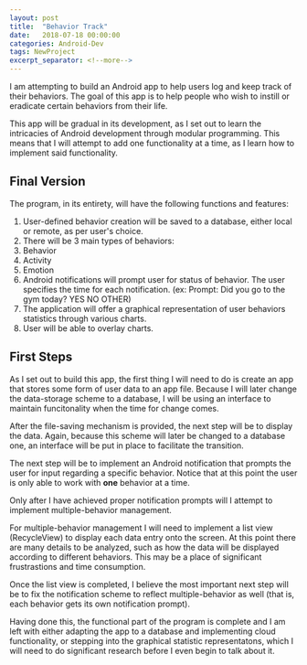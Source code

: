 ```yaml
---
layout: post
title:  "Behavior Track"
date:   2018-07-18 00:00:00
categories: Android-Dev
tags: NewProject
excerpt_separator: <!--more-->
---
```

I am attempting to build an Android app to help users log and keep track of their behaviors. The goal of this app is to help people who wish to instill or eradicate certain behaviors from their life.

This app will be gradual in its development, as I set out to learn the intricacies of Android development through modular programming. This means that I will attempt to add one functionality at a time, as I learn how to implement said functionality.
<!--more-->
## Final Version
The program, in its entirety, will have the following functions and features:

1. User-defined behavior creation will be saved to a database, either local or remote, as per user's choice.
2. There will be 3 main types of behaviors:
 1. Behavior
 2. Activity
 3. Emotion
3. Android notifications will prompt user for status of behavior. The user specifies the time for each notification. (ex: Prompt: Did you go to the gym today? YES NO OTHER)
4. The application will offer a graphical representation of user behaviors statistics through various charts.
5. User will be able to overlay charts.

## First Steps
As I set out to build this app, the first thing I will need to do is create an app that stores some form of user data to an app file. Because I will later change the data-storage scheme to a database, I will be using an interface to maintain funcitonality when the time for change comes.

After the file-saving mechanism is provided, the next step will be to display the data. Again, because this scheme will later be changed to a database one, an interface will be put in place to facilitate the transition.

The next step will be to implement an Android notification that prompts the user for input regarding a specific behavior. Notice that at this point the user is only able to work with **one** behavior at a time.

Only after I have achieved proper notification prompts will I attempt to implement multiple-behavior management.

For multiple-behavior management I will need to implement a list view (RecycleView) to display each data entry onto the screen. At this point there are many details to be analyzed, such as how the data will be displayed according to different behaviors. This may be a place of significant frustrastions and time consumption.

Once the list view is completed, I believe the most important next step will be to fix the notification scheme to reflect multiple-behavior as well (that is, each behavior gets its own notification prompt).

Having done this, the functional part of the program is complete and I am left with either adapting the app to a database and implementing cloud functionality, or stepping into the graphical statistic representatons, which I will need to do significant research before I even begin to talk about it.
